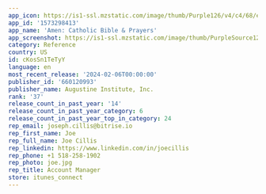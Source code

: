 ```yaml
---
app_icon: https://is1-ssl.mzstatic.com/image/thumb/Purple126/v4/c4/68/e2/c468e264-f9e0-90e9-0331-ede20d50935e/AppIcon-0-0-1x_U007emarketing-0-7-0-0-85-220.png/1024x1024bb.png
app_id: '1573298413'
app_name: 'Amen: Catholic Bible & Prayers'
app_screenshot: https://is1-ssl.mzstatic.com/image/thumb/PurpleSource126/v4/05/a1/91/05a191c2-0a8b-efbf-be3a-30f8715590a9/259c8401-fb40-4dfa-95e8-f274bc24fcf9_Amen_AppStoreCarousel_LENT__U00285.5_U0029_1.jpg/1242x2208bb.png
category: Reference
country: US
id: cKosSn1TeTyY
language: en
most_recent_release: '2024-02-06T00:00:00'
publisher_id: '660120993'
publisher_name: Augustine Institute, Inc.
rank: '37'
release_count_in_past_year: '14'
release_count_in_past_year_category: 6
release_count_in_past_year_top_in_category: 24
rep_email: joseph.cillis@bitrise.io
rep_first_name: Joe
rep_full_name: Joe Cillis
rep_linkedin: https://www.linkedin.com/in/joecillis
rep_phone: +1 518-258-1902
rep_photo: joe.jpg
rep_title: Account Manager
store: itunes_connect
---
```

